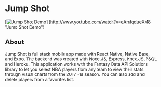 

# Jump Shot
[![Jump Shot Demo](https://imgur.com/pZYQ7l1)]
(http://www.youtube.com/watch?v=eAmfqdueXM8 "Jump Shot Demo")

## About

Jump Shot is full stack mobile app made with React Native,
Native Base, and Expo. The backend was created with Node.JS, 
Express, Knex.JS, PSQL and Heroku. This application works with
the Fantasy Data API Solutions library to let you select NBA players
from any team to view their stats through visual charts from the
2017 -18 season.
You can also add and delete players from a favorites list.
